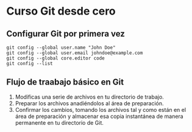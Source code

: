 # Curso Git desde cero

## Configurar Git por primera vez

```
git config --global user.name "John Doe"
git config --global user.email johndoe@example.com
git config --global core.editor code
git config --list
```

## Flujo de traabajo básico en Git

1. Modificas una serie de archivos en tu directorio de trabajo.
2. Preparar los archivos anadiéndolos al área de preparación.
3. Confirmar los cambios, tomando los archivos tal y como están en el área de preparación y almacenar esa copia instantánea de manera permanente en tu directorio de Git.
